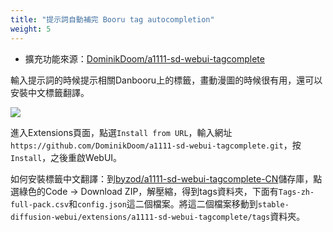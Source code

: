 ```yaml
---
title: "提示詞自動補完 Booru tag autocompletion"
weight: 5
---
```


- 擴充功能來源：[DominikDoom/a1111-sd-webui-tagcomplete](https://github.com/DominikDoom/a1111-sd-webui-tagcomplete)

輸入提示詞的時候提示相關Danbooru上的標籤，畫動漫圖的時候很有用，還可以安裝中文標籤翻譯。

![](../../images/ZWKtuRV.webp)

進入Extensions頁面，點選`Install from URL`，輸入網址`https://github.com/DominikDoom/a1111-sd-webui-tagcomplete.git`，按`Install`，之後重啟WebUI。

如何安裝標籤中文翻譯：到[byzod/a1111-sd-webui-tagcomplete-CN](https://github.com/byzod/a1111-sd-webui-tagcomplete-CN)儲存庫，點選綠色的Code → Download ZIP，解壓縮，得到tags資料夾，下面有`Tags-zh-full-pack.csv`和`config.json`這二個檔案。將這二個檔案移動到`stable-diffusion-webui/extensions/a1111-sd-webui-tagcomplete/tags`資料夾。
